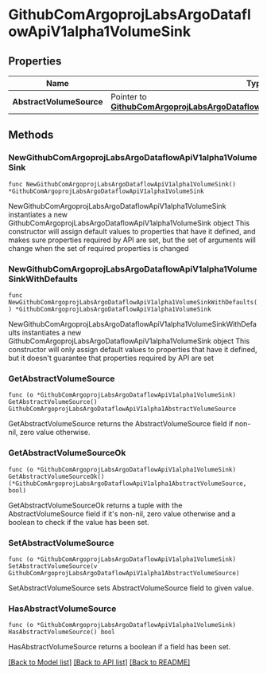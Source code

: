 # GithubComArgoprojLabsArgoDataflowApiV1alpha1VolumeSink

## Properties

Name | Type | Description | Notes
------------ | ------------- | ------------- | -------------
**AbstractVolumeSource** | Pointer to [**GithubComArgoprojLabsArgoDataflowApiV1alpha1AbstractVolumeSource**](GithubComArgoprojLabsArgoDataflowApiV1alpha1AbstractVolumeSource.md) |  | [optional] 

## Methods

### NewGithubComArgoprojLabsArgoDataflowApiV1alpha1VolumeSink

`func NewGithubComArgoprojLabsArgoDataflowApiV1alpha1VolumeSink() *GithubComArgoprojLabsArgoDataflowApiV1alpha1VolumeSink`

NewGithubComArgoprojLabsArgoDataflowApiV1alpha1VolumeSink instantiates a new GithubComArgoprojLabsArgoDataflowApiV1alpha1VolumeSink object
This constructor will assign default values to properties that have it defined,
and makes sure properties required by API are set, but the set of arguments
will change when the set of required properties is changed

### NewGithubComArgoprojLabsArgoDataflowApiV1alpha1VolumeSinkWithDefaults

`func NewGithubComArgoprojLabsArgoDataflowApiV1alpha1VolumeSinkWithDefaults() *GithubComArgoprojLabsArgoDataflowApiV1alpha1VolumeSink`

NewGithubComArgoprojLabsArgoDataflowApiV1alpha1VolumeSinkWithDefaults instantiates a new GithubComArgoprojLabsArgoDataflowApiV1alpha1VolumeSink object
This constructor will only assign default values to properties that have it defined,
but it doesn't guarantee that properties required by API are set

### GetAbstractVolumeSource

`func (o *GithubComArgoprojLabsArgoDataflowApiV1alpha1VolumeSink) GetAbstractVolumeSource() GithubComArgoprojLabsArgoDataflowApiV1alpha1AbstractVolumeSource`

GetAbstractVolumeSource returns the AbstractVolumeSource field if non-nil, zero value otherwise.

### GetAbstractVolumeSourceOk

`func (o *GithubComArgoprojLabsArgoDataflowApiV1alpha1VolumeSink) GetAbstractVolumeSourceOk() (*GithubComArgoprojLabsArgoDataflowApiV1alpha1AbstractVolumeSource, bool)`

GetAbstractVolumeSourceOk returns a tuple with the AbstractVolumeSource field if it's non-nil, zero value otherwise
and a boolean to check if the value has been set.

### SetAbstractVolumeSource

`func (o *GithubComArgoprojLabsArgoDataflowApiV1alpha1VolumeSink) SetAbstractVolumeSource(v GithubComArgoprojLabsArgoDataflowApiV1alpha1AbstractVolumeSource)`

SetAbstractVolumeSource sets AbstractVolumeSource field to given value.

### HasAbstractVolumeSource

`func (o *GithubComArgoprojLabsArgoDataflowApiV1alpha1VolumeSink) HasAbstractVolumeSource() bool`

HasAbstractVolumeSource returns a boolean if a field has been set.


[[Back to Model list]](../README.md#documentation-for-models) [[Back to API list]](../README.md#documentation-for-api-endpoints) [[Back to README]](../README.md)


